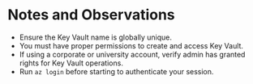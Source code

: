 # Notes and Observations

- Ensure the Key Vault name is globally unique.
- You must have proper permissions to create and access Key Vault.
- If using a corporate or university account, verify admin has granted rights for Key Vault operations.
- Run `az login` before starting to authenticate your session.
